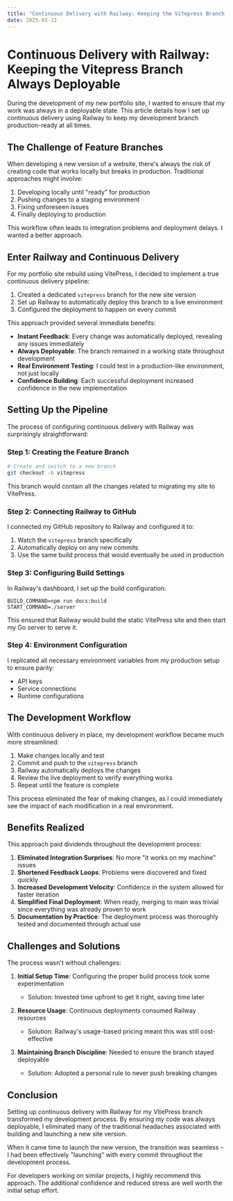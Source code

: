 ```yaml
---
title: "Continuous Delivery with Railway: Keeping the Vitepress Branch Always Deployable"
date: 2025-03-11
---
```


# Continuous Delivery with Railway: Keeping the Vitepress Branch Always Deployable

During the development of my new portfolio site, I wanted to ensure that my work was always in a deployable state. This article details how I set up continuous delivery using Railway to keep my development branch production-ready at all times.

## The Challenge of Feature Branches

When developing a new version of a website, there's always the risk of creating code that works locally but breaks in production. Traditional approaches might involve:

1. Developing locally until "ready" for production
2. Pushing changes to a staging environment
3. Fixing unforeseen issues
4. Finally deploying to production

This workflow often leads to integration problems and deployment delays. I wanted a better approach.

## Enter Railway and Continuous Delivery

For my portfolio site rebuild using VitePress, I decided to implement a true continuous delivery pipeline:

1. Created a dedicated `vitepress` branch for the new site version
2. Set up Railway to automatically deploy this branch to a live environment
3. Configured the deployment to happen on every commit

This approach provided several immediate benefits:

- **Instant Feedback**: Every change was automatically deployed, revealing any issues immediately
- **Always Deployable**: The branch remained in a working state throughout development
- **Real Environment Testing**: I could test in a production-like environment, not just locally
- **Confidence Building**: Each successful deployment increased confidence in the new implementation

## Setting Up the Pipeline

The process of configuring continuous delivery with Railway was surprisingly straightforward:

### Step 1: Creating the Feature Branch

```bash
# Create and switch to a new branch
git checkout -b vitepress
```

This branch would contain all the changes related to migrating my site to VitePress.

### Step 2: Connecting Railway to GitHub

I connected my GitHub repository to Railway and configured it to:

1. Watch the `vitepress` branch specifically
2. Automatically deploy on any new commits
3. Use the same build process that would eventually be used in production

### Step 3: Configuring Build Settings

In Railway's dashboard, I set up the build configuration:

```
BUILD_COMMAND=npm run docs:build
START_COMMAND=./server
```

This ensured that Railway would build the static VitePress site and then start my Go server to serve it.

### Step 4: Environment Configuration

I replicated all necessary environment variables from my production setup to ensure parity:

- API keys
- Service connections
- Runtime configurations

## The Development Workflow

With continuous delivery in place, my development workflow became much more streamlined:

1. Make changes locally and test
2. Commit and push to the `vitepress` branch
3. Railway automatically deploys the changes
4. Review the live deployment to verify everything works
5. Repeat until the feature is complete

This process eliminated the fear of making changes, as I could immediately see the impact of each modification in a real environment.

## Benefits Realized

This approach paid dividends throughout the development process:

1. **Eliminated Integration Surprises**: No more "it works on my machine" issues
2. **Shortened Feedback Loops**: Problems were discovered and fixed quickly
3. **Increased Development Velocity**: Confidence in the system allowed for faster iteration
4. **Simplified Final Deployment**: When ready, merging to main was trivial since everything was already proven to work
5. **Documentation by Practice**: The deployment process was thoroughly tested and documented through actual use

## Challenges and Solutions

The process wasn't without challenges:

1. **Initial Setup Time**: Configuring the proper build process took some experimentation
   - Solution: Invested time upfront to get it right, saving time later

2. **Resource Usage**: Continuous deployments consumed Railway resources
   - Solution: Railway's usage-based pricing meant this was still cost-effective

3. **Maintaining Branch Discipline**: Needed to ensure the branch stayed deployable
   - Solution: Adopted a personal rule to never push breaking changes

## Conclusion

Setting up continuous delivery with Railway for my VitePress branch transformed my development process. By ensuring my code was always deployable, I eliminated many of the traditional headaches associated with building and launching a new site version.

When it came time to launch the new version, the transition was seamless – I had been effectively "launching" with every commit throughout the development process.

For developers working on similar projects, I highly recommend this approach. The additional confidence and reduced stress are well worth the initial setup effort.